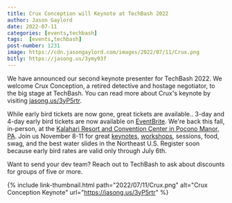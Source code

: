 ```yaml
---
title: Crux Conception will Keynote at TechBash 2022
author: Jason Gaylord
date: 2022-07-11
categories: [events,techbash]
tags:  [events,techbash]
post-number: 1231
image: https://cdn.jasongaylord.com/images/2022/07/11/Crux.png
bitly: https://jasong.us/3ymy93f
---
```


We have announced our second keynote presenter for TechBash 2022. We welcome Crux Conception, a retired detective and hostage negotiator, to the big stage at TechBash. You can read more about Crux's keynote by visiting [jasong.us/3yP5rtr](https://jasong.us/3yP5rtr).

While early bird tickets are now gone, great tickets are available.. 3-day and 4-day early bird tickets are now available on [EventBrite](https://jasong.us/3tFZ5to). We're back this fall, in-person, at the [Kalahari Resort and Convention Center in Pocono Manor, PA](https://jasong.us/3xuwLLA). Join us November 8-11 for great [keynotes](https://jasong.us/2zAOXZq), [workshops](https://jasong.us/3fGtXBl), sessions, food, swag, and the best water slides in the Northeast U.S. Register soon because early bird rates are valid only through July 6th.

Want to send your dev team? Reach out to TechBash to ask about discounts for groups of five or more.

{% include link-thumbnail.html path="2022/07/11/Crux.png" alt="Crux Conception Keynote" url="https://jasong.us/3yP5rtr" %}